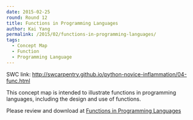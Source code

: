 ```yaml
---
date: 2015-02-25
round: Round 12
title: Functions in Programming Languages
author: Kai Yang
permalink: /2015/02/functions-in-programming-languages/
tags:
  - Concept Map
  - Function
  - Programming Language
---
```

SWC link:
http://swcarpentry.github.io/python-novice-inflammation/04-func.html

This concept map is intended to illustrate functions in programming languages, including the design and use of functions.

Please review and download at 
[Functions in Programming Languages](http://i.imgur.com/gWC7JpI.jpg)

 

